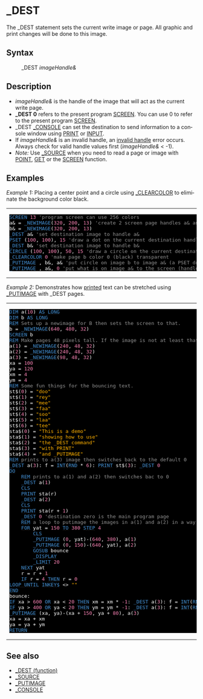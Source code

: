 <style>pre.codeide, pre.outputfixed, .outputcrt0 { background-color: #000 !important; color: #FFF !important; }</style><!DOCTYPE html>
<html class="client-nojs" dir="ltr" lang="en">
<head>
<title>_DEST - QB64 Phoenix Edition Wiki</title>
</head>
<body class="mediawiki ltr sitedir-ltr mw-hide-empty-elt ns-0 ns-subject page-DEST rootpage-DEST skin-vector action-view skin-vector-legacy vector-feature-language-in-header-enabled vector-feature-language-in-main-page-header-disabled vector-feature-language-alert-in-sidebar-disabled vector-feature-sticky-header-disabled vector-feature-sticky-header-edit-disabled vector-feature-table-of-contents-disabled vector-feature-visual-enhancement-next-disabled">
<div class="mw-body" id="content" role="main">
<a id="top"></a>
<h1 class="firstHeading mw-first-heading" id="firstHeading">_DEST</h1>
<div class="vector-body" id="bodyContent">
<div class="mw-body-content mw-content-ltr" dir="ltr" id="mw-content-text" lang="en"><div class="mw-parser-output"><p>The <a class="mw-selflink selflink">_DEST</a> statement sets the current write image or page. All graphic and print changes will be done to this image.
</p>
<h2><span class="mw-headline" id="Syntax">Syntax</span></h2>
<dl><dd><a class="mw-selflink selflink">_DEST</a> <i>imageHandle&amp;</i></dd></dl>
<p>
</p>
<h2><span class="mw-headline" id="Description">Description</span></h2>
<ul><li><i>imageHandle&amp;</i> is the handle of the image that will act as the current write page.</li>
<li><b>_DEST 0</b> refers to the present program <a href="SCREEN" title="SCREEN">SCREEN</a>. You can use 0 to refer to the present program <a href="SCREEN" title="SCREEN">SCREEN</a>.</li>
<li><a class="mw-selflink selflink">_DEST</a> <a href="CONSOLE" title="CONSOLE">_CONSOLE</a> can set the destination to send information to a console window using <a href="PRINT" title="PRINT">PRINT</a> or <a href="INPUT" title="INPUT">INPUT</a>.</li>
<li>If <i>imageHandle&amp;</i> is an invalid handle, an <a href="ERROR_Codes" title="ERROR Codes">invalid handle</a> error occurs. Always check for valid handle values first (<i>imageHandle&amp;</i> &lt; -1).</li>
<li><i>Note:</i> Use <a href="SOURCE" title="SOURCE">_SOURCE</a> when you need to read a page or image with <a href="POINT" title="POINT">POINT</a>, <a href="GET_(graphics_statement)" title="GET (graphics statement)">GET</a> or the <a href="SCREEN_(function)" title="SCREEN (function)">SCREEN</a> function.</li></ul>
<p>
</p>
<h2><span class="mw-headline" id="Examples">Examples</span></h2>
<p><i>Example 1:</i> Placing a center point and a circle using <a href="CLEARCOLOR" title="CLEARCOLOR">_CLEARCOLOR</a> to eliminate the background color black.
</p>
<table cellpadding="15px" width="100%">
<tbody><tr>
<td><pre class="codeide"><a href="SCREEN" title="SCREEN"><span style="color:#4593D8;">SCREEN</span></a> <span style="color:#F580B1;">13</span> <span style="color:#919191;">'program screen can use 256 colors</span>
a&amp; = <a href="NEWIMAGE" title="NEWIMAGE"><span style="color:#4593D8;">_NEWIMAGE</span></a>(<span style="color:#F580B1;">320</span>, <span style="color:#F580B1;">200</span>, <span style="color:#F580B1;">13</span>) <span style="color:#919191;">'create 2 screen page handles a&amp; and b&amp;</span>
b&amp; = <a href="NEWIMAGE" title="NEWIMAGE"><span style="color:#4593D8;">_NEWIMAGE</span></a>(<span style="color:#F580B1;">320</span>, <span style="color:#F580B1;">200</span>, <span style="color:#F580B1;">13</span>)
<a class="mw-selflink selflink"><span style="color:#4593D8;">_DEST</span></a> a&amp; <span style="color:#919191;">'set destination image to handle a&amp;</span>
<a href="PSET" title="PSET"><span style="color:#4593D8;">PSET</span></a> (<span style="color:#F580B1;">100</span>, <span style="color:#F580B1;">100</span>), <span style="color:#F580B1;">15</span> <span style="color:#919191;">'draw a dot on the current destination handle a&amp;</span>
<a class="mw-selflink selflink"><span style="color:#4593D8;">_DEST</span></a> b&amp; <span style="color:#919191;">'set destination image to handle b&amp;</span>
<a href="CIRCLE" title="CIRCLE"><span style="color:#4593D8;">CIRCLE</span></a> (<span style="color:#F580B1;">100</span>, <span style="color:#F580B1;">100</span>), <span style="color:#F580B1;">50</span>, <span style="color:#F580B1;">15</span> <span style="color:#919191;">'draw a circle on the current destination handle b&amp;</span>
<a href="CLEARCOLOR" title="CLEARCOLOR"><span style="color:#4593D8;">_CLEARCOLOR</span></a> <span style="color:#F580B1;">0</span> <span style="color:#919191;">'make page b color 0 (black) transparent</span>
<a href="PUTIMAGE" title="PUTIMAGE"><span style="color:#4593D8;">_PUTIMAGE</span></a> , b&amp;, a&amp; <span style="color:#919191;">'put circle on image b to image a&amp; (a PSET dot)</span>
<a href="PUTIMAGE" title="PUTIMAGE"><span style="color:#4593D8;">_PUTIMAGE</span></a> , a&amp;, <span style="color:#F580B1;">0</span> <span style="color:#919191;">'put what is on image a&amp; to the screen (handle 0)</span>
</pre>
</td></tr></tbody></table>
<p><i>Example 2:</i> Demonstrates how <a href="PRINT" title="PRINT">printed</a> text can be stretched using <a href="PUTIMAGE" title="PUTIMAGE">_PUTIMAGE</a> with <a class="mw-selflink selflink">_DEST</a> pages.
</p>
<table cellpadding="15px" width="100%">
<tbody><tr>
<td><pre class="codeide"><a href="DIM" title="DIM"><span style="color:#4593D8;">DIM</span></a> a(<span style="color:#F580B1;">10</span>) <a href="AS" title="AS"><span style="color:#4593D8;">AS</span></a> <a href="LONG" title="LONG"><span style="color:#4593D8;">LONG</span></a>
<a href="DIM" title="DIM"><span style="color:#4593D8;">DIM</span></a> b <a href="AS" title="AS"><span style="color:#4593D8;">AS</span></a> <a href="LONG" title="LONG"><span style="color:#4593D8;">LONG</span></a>
<a href="REM" title="REM"><span style="color:#4593D8;">REM</span></a><span style="color:#919191;"> Sets up a newimage for B then sets the screen to that.</span>
b = <a href="NEWIMAGE" title="NEWIMAGE"><span style="color:#4593D8;">_NEWIMAGE</span></a>(<span style="color:#F580B1;">640</span>, <span style="color:#F580B1;">480</span>, <span style="color:#F580B1;">32</span>)
<a href="SCREEN" title="SCREEN"><span style="color:#4593D8;">SCREEN</span></a> b
<a href="REM" title="REM"><span style="color:#4593D8;">REM</span></a><span style="color:#919191;"> Make pages 48 pixels tall. If the image is not at least that it wont work</span>
a(<span style="color:#F580B1;">1</span>) = <a href="NEWIMAGE" title="NEWIMAGE"><span style="color:#4593D8;">_NEWIMAGE</span></a>(<span style="color:#F580B1;">240</span>, <span style="color:#F580B1;">48</span>, <span style="color:#F580B1;">32</span>)
a(<span style="color:#F580B1;">2</span>) = <a href="NEWIMAGE" title="NEWIMAGE"><span style="color:#4593D8;">_NEWIMAGE</span></a>(<span style="color:#F580B1;">240</span>, <span style="color:#F580B1;">48</span>, <span style="color:#F580B1;">32</span>)
a(<span style="color:#F580B1;">3</span>) = <a href="NEWIMAGE" title="NEWIMAGE"><span style="color:#4593D8;">_NEWIMAGE</span></a>(<span style="color:#F580B1;">98</span>, <span style="color:#F580B1;">48</span>, <span style="color:#F580B1;">32</span>)
xa = <span style="color:#F580B1;">100</span>
ya = <span style="color:#F580B1;">120</span>
xm = <span style="color:#F580B1;">4</span>
ym = <span style="color:#F580B1;">4</span>
<a href="REM" title="REM"><span style="color:#4593D8;">REM</span></a><span style="color:#919191;"> Some fun things for the bouncing text.</span>
st$(<span style="color:#F580B1;">0</span>) = <span style="color:#FFB100;">"doo"</span>
st$(<span style="color:#F580B1;">1</span>) = <span style="color:#FFB100;">"rey"</span>
st$(<span style="color:#F580B1;">2</span>) = <span style="color:#FFB100;">"mee"</span>
st$(<span style="color:#F580B1;">3</span>) = <span style="color:#FFB100;">"faa"</span>
st$(<span style="color:#F580B1;">4</span>) = <span style="color:#FFB100;">"soo"</span>
st$(<span style="color:#F580B1;">5</span>) = <span style="color:#FFB100;">"laa"</span>
st$(<span style="color:#F580B1;">6</span>) = <span style="color:#FFB100;">"tee"</span>
sta$(<span style="color:#F580B1;">0</span>) = <span style="color:#FFB100;">"This is a demo"</span>
sta$(<span style="color:#F580B1;">1</span>) = <span style="color:#FFB100;">"showing how to use"</span>
sta$(<span style="color:#F580B1;">2</span>) = <span style="color:#FFB100;">"the _DEST command"</span>
sta$(<span style="color:#F580B1;">3</span>) = <span style="color:#FFB100;">"with PRINT"</span>
sta$(<span style="color:#F580B1;">4</span>) = <span style="color:#FFB100;">"and _PUTIMAGE"</span>
<a href="REM" title="REM"><span style="color:#4593D8;">REM</span></a><span style="color:#919191;"> prints to a(3) image then switches back to the default 0</span>
<a class="mw-selflink selflink"><span style="color:#4593D8;">_DEST</span></a> a(<span style="color:#F580B1;">3</span>): f = <a href="INT" title="INT"><span style="color:#4593D8;">INT</span></a>(<a href="RND" title="RND"><span style="color:#4593D8;">RND</span></a> * <span style="color:#F580B1;">6</span>): <a href="PRINT" title="PRINT"><span style="color:#4593D8;">PRINT</span></a> st$(<span style="color:#F580B1;">3</span>): <a class="mw-selflink selflink"><span style="color:#4593D8;">_DEST</span></a> <span style="color:#F580B1;">0</span>
<a class="mw-redirect" href="DO" title="DO"><span style="color:#4593D8;">DO</span></a>
    <a href="REM" title="REM"><span style="color:#4593D8;">REM</span></a><span style="color:#919191;"> prints to a(1) and a(2) then switches bac to 0</span>
    <a class="mw-selflink selflink"><span style="color:#4593D8;">_DEST</span></a> a(<span style="color:#F580B1;">1</span>)
    <a href="CLS" title="CLS"><span style="color:#4593D8;">CLS</span></a>
    <a href="PRINT" title="PRINT"><span style="color:#4593D8;">PRINT</span></a> sta(r)
    <a class="mw-selflink selflink"><span style="color:#4593D8;">_DEST</span></a> a(<span style="color:#F580B1;">2</span>)
    <a href="CLS" title="CLS"><span style="color:#4593D8;">CLS</span></a>
    <a href="PRINT" title="PRINT"><span style="color:#4593D8;">PRINT</span></a> sta(r + <span style="color:#F580B1;">1</span>)
    <a class="mw-selflink selflink"><span style="color:#4593D8;">_DEST</span></a> <span style="color:#F580B1;">0</span> <span style="color:#919191;">'destination zero is the main program page</span>
    <a href="REM" title="REM"><span style="color:#4593D8;">REM</span></a><span style="color:#919191;"> a loop to putimage the images in a(1) and a(2) in a way to make it look like its rolling</span>
    <a href="FOR" title="FOR"><span style="color:#4593D8;">FOR</span></a> yat = <span style="color:#F580B1;">150</span> <a href="TO" title="TO"><span style="color:#4593D8;">TO</span></a> <span style="color:#F580B1;">380</span> <a href="STEP" title="STEP"><span style="color:#4593D8;">STEP</span></a> <span style="color:#F580B1;">4</span>
        <a href="CLS" title="CLS"><span style="color:#4593D8;">CLS</span></a>
        <a href="PUTIMAGE" title="PUTIMAGE"><span style="color:#4593D8;">_PUTIMAGE</span></a> (<span style="color:#F580B1;">0</span>, yat)-(<span style="color:#F580B1;">640</span>, <span style="color:#F580B1;">380</span>), a(<span style="color:#F580B1;">1</span>)
        <a href="PUTIMAGE" title="PUTIMAGE"><span style="color:#4593D8;">_PUTIMAGE</span></a> (<span style="color:#F580B1;">0</span>, <span style="color:#F580B1;">150</span>)-(<span style="color:#F580B1;">640</span>, yat), a(<span style="color:#F580B1;">2</span>)
        <a href="GOSUB" title="GOSUB"><span style="color:#4593D8;">GOSUB</span></a> bounce
        <a href="DISPLAY" title="DISPLAY"><span style="color:#4593D8;">_DISPLAY</span></a>
        <a href="LIMIT" title="LIMIT"><span style="color:#4593D8;">_LIMIT</span></a> <span style="color:#F580B1;">20</span>
    <a href="NEXT" title="NEXT"><span style="color:#4593D8;">NEXT</span></a> yat
    r = r + <span style="color:#F580B1;">1</span>
    <a class="mw-redirect" href="IF" title="IF"><span style="color:#4593D8;">IF</span></a> r = <span style="color:#F580B1;">4</span> <a href="THEN" title="THEN"><span style="color:#4593D8;">THEN</span></a> r = <span style="color:#F580B1;">0</span>
<a href="DO...LOOP" title="DO...LOOP"><span style="color:#4593D8;">LOOP UNTIL</span></a> <a href="INKEY$" title="INKEY$"><span style="color:#4593D8;">INKEY$</span></a> &lt;&gt; <span style="color:#FFB100;">""</span>
<a href="END" title="END"><span style="color:#4593D8;">END</span></a>
bounce:
<a class="mw-redirect" href="IF" title="IF"><span style="color:#4593D8;">IF</span></a> xa &gt; <span style="color:#F580B1;">600</span> <a href="OR_(boolean)" title="OR (boolean)"><span style="color:#4593D8;">OR</span></a> xa &lt; <span style="color:#F580B1;">20</span> <a href="THEN" title="THEN"><span style="color:#4593D8;">THEN</span></a> xm = xm * <span style="color:#F580B1;">-1</span>: <a class="mw-selflink selflink"><span style="color:#4593D8;">_DEST</span></a> a(<span style="color:#F580B1;">3</span>): f = <a href="INT" title="INT"><span style="color:#4593D8;">INT</span></a>(<a href="RND" title="RND"><span style="color:#4593D8;">RND</span></a> * <span style="color:#F580B1;">6</span>): <a href="CLS" title="CLS"><span style="color:#4593D8;">CLS</span></a>: <a href="CLEARCOLOR" title="CLEARCOLOR"><span style="color:#4593D8;">_CLEARCOLOR</span></a> <span style="color:#F580B1;">0</span>: <a href="PRINT" title="PRINT"><span style="color:#4593D8;">PRINT</span></a> st$(f): <a class="mw-selflink selflink"><span style="color:#4593D8;">_DEST</span></a> <span style="color:#F580B1;">0</span>
<a class="mw-redirect" href="IF" title="IF"><span style="color:#4593D8;">IF</span></a> ya &gt; <span style="color:#F580B1;">400</span> <a href="OR_(boolean)" title="OR (boolean)"><span style="color:#4593D8;">OR</span></a> ya &lt; <span style="color:#F580B1;">20</span> <a href="THEN" title="THEN"><span style="color:#4593D8;">THEN</span></a> ym = ym * <span style="color:#F580B1;">-1</span>: <a class="mw-selflink selflink"><span style="color:#4593D8;">_DEST</span></a> a(<span style="color:#F580B1;">3</span>): f = <a href="INT" title="INT"><span style="color:#4593D8;">INT</span></a>(<a href="RND" title="RND"><span style="color:#4593D8;">RND</span></a> * <span style="color:#F580B1;">7</span>): <a href="CLS" title="CLS"><span style="color:#4593D8;">CLS</span></a>: <a href="CLEARCOLOR" title="CLEARCOLOR"><span style="color:#4593D8;">_CLEARCOLOR</span></a> <span style="color:#F580B1;">0</span>: <a href="PRINT" title="PRINT"><span style="color:#4593D8;">PRINT</span></a> st$(f): <a class="mw-selflink selflink"><span style="color:#4593D8;">_DEST</span></a> <span style="color:#F580B1;">0</span>
<a href="PUTIMAGE" title="PUTIMAGE"><span style="color:#4593D8;">_PUTIMAGE</span></a> (xa, ya)-(xa + <span style="color:#F580B1;">150</span>, ya + <span style="color:#F580B1;">80</span>), a(<span style="color:#F580B1;">3</span>)
xa = xa + xm
ya = ya + ym
<a href="RETURN" title="RETURN"><span style="color:#4593D8;">RETURN</span></a>
</pre>
</td></tr></tbody></table>
<p>
</p>
<h2><span class="mw-headline" id="See_also">See also</span></h2>
<ul><li><a href="DEST_(function)" title="DEST (function)">_DEST (function)</a></li>
<li><a href="SOURCE" title="SOURCE">_SOURCE</a></li>
<li><a href="PUTIMAGE" title="PUTIMAGE">_PUTIMAGE</a></li>
<li><a href="CONSOLE" title="CONSOLE">_CONSOLE</a></li></ul>
<p>
</p>
<!-- 
NewPP limit report
Cached time: 20240714192703
Cache expiry: 86400
Reduced expiry: false
Complications: [show‐toc]
CPU time usage: 0.060 seconds
Real time usage: 0.069 seconds
Preprocessor visited node count: 1490/1000000
Post‐expand include size: 10230/2097152 bytes
Template argument size: 2825/2097152 bytes
Highest expansion depth: 4/100
Expensive parser function count: 0/100
Unstrip recursion depth: 0/20
Unstrip post‐expand size: 900/5000000 bytes
-->
<!--
Transclusion expansion time report (%,ms,calls,template)
100.00%   36.213      1 -total
 15.72%    5.693    117 Template:Text
 12.42%    4.497     77 Template:Cl
  7.07%    2.559      1 Template:PageSyntax
  6.65%    2.408      1 Template:Small
  5.29%    1.916      4 Template:Parameter
  5.10%    1.845      1 Template:PageSeeAlso
  4.90%    1.776      1 Template:PageExamples
  4.88%    1.767      1 Template:PageDescription
  4.82%    1.745      2 Template:CodeEnd
-->
<!-- Saved in parser cache with key qb64pnix_mw19894-mwmb_:pcache:idhash:116-0!canonical and timestamp 20240714192703 and revision id 8307.
 -->
</div>
</div>
</div>
</div>
</body>
</html>
